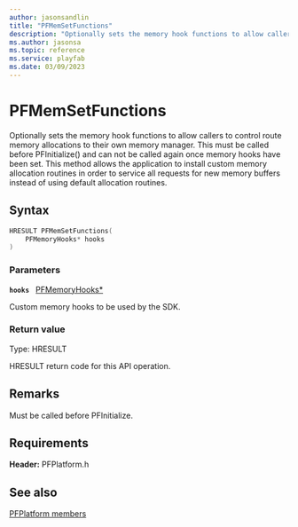 ```yaml
---
author: jasonsandlin
title: "PFMemSetFunctions"
description: "Optionally sets the memory hook functions to allow callers to control route memory allocations to their own memory manager. This must be called before PFInitialize() and can not be called again once memory hooks have been set. This method allows the application to install custom memory allocation routines in order to service all requests for new memory buffers instead of using default allocation routines."
ms.author: jasonsa
ms.topic: reference
ms.service: playfab
ms.date: 03/09/2023
---
```


# PFMemSetFunctions  

Optionally sets the memory hook functions to allow callers to control route memory allocations to their own memory manager. This must be called before PFInitialize() and can not be called again once memory hooks have been set. This method allows the application to install custom memory allocation routines in order to service all requests for new memory buffers instead of using default allocation routines.  

## Syntax  
  
```cpp
HRESULT PFMemSetFunctions(  
    PFMemoryHooks* hooks  
)  
```  
  
### Parameters  
  
**`hooks`** &nbsp; [PFMemoryHooks*](../structs/pfmemoryhooks.md)  
  
Custom memory hooks to be used by the SDK.  
  
  
### Return value
Type: HRESULT
  
HRESULT return code for this API operation.
  
## Remarks  
  
Must be called before PFInitialize.
  
## Requirements  
  
**Header:** PFPlatform.h
  
## See also  
[PFPlatform members](../pfplatform_members.md)  

  
  
